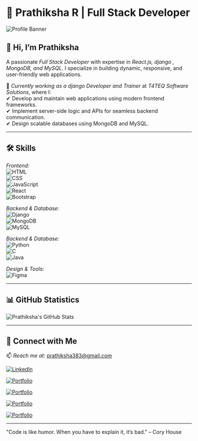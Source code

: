 # 🚀 Prathiksha R | Full Stack Developer  

![Profile Banner](https://www.web24zone.com/wp-content/uploads/2022/09/2c778e_89d09c380b7b4a09bcdbcb329c4734b3_mv2.gif)  

## 👋 Hi, I’m Prathiksha
A passionate *Full Stack Developer* with expertise in *React.js, django , MongoDB, and MySQL*. I specialize in building dynamic, responsive, and user-friendly web applications.  

💼 *Currently working as a django Developer and Trainer* at *T4TEQ Software Solutions*, where I:  
✔ Develop and maintain web applications using modern frontend frameworks.  
✔ Implement server-side logic and APIs for seamless backend communication.  
✔ Design scalable databases using MongoDB and MySQL.  

---

## 🛠 Skills  
*Frontend:*  
![HTML](https://img.shields.io/badge/HTML-E34F26?style=for-the-badge&logo=html5&logoColor=white)  
![CSS](https://img.shields.io/badge/CSS-1572B6?style=for-the-badge&logo=css3&logoColor=white)  
![JavaScript](https://img.shields.io/badge/JavaScript-F7DF1E?style=for-the-badge&logo=javascript&logoColor=black)  
![React](https://img.shields.io/badge/React-61DAFB?style=for-the-badge&logo=react&logoColor=black)  
![Bootstrap](https://img.shields.io/badge/Bootstrap-563D7C?style=for-the-badge&logo=bootstrap&logoColor=white)  

*Backend & Database:*  
![Django](https://img.shields.io/badge/Django-339933?style=for-the-badge&logo=Django&logoColor=white)  
![MongoDB](https://img.shields.io/badge/MongoDB-47A248?style=for-the-badge&logo=mongodb&logoColor=white)  
![MySQL](https://img.shields.io/badge/MySQL-4479A1?style=for-the-badge&logo=mysql&logoColor=white)  

*Backend & Database:*  
![Python](https://img.shields.io/badge/Python-339933?style=for-the-badge&logo=Python&logoColor=white)  
![C](https://img.shields.io/badge/C-339933?style=for-the-badge&logo=C&logoColor=white)  
![Java](https://img.shields.io/badge/Java-339933?style=for-the-badge&logo=Java&logoColor=white)  


*Design & Tools:*  
![Figma](https://img.shields.io/badge/Figma-F24E1E?style=for-the-badge&logo=figma&logoColor=white)  


---

## 📊 GitHub Statistics  

![Prathiksha's GitHub Stats](https://github-readme-stats.vercel.app/api?username=your-github-username&show_icons=true&hide_title=true&count_private=true)

---

## 🤝 Connect with Me  
📫 *Reach me at:* prathiksha383@gmail.com

[![LinkedIn](https://img.shields.io/badge/LinkedIn-0A66C2?style=for-the-badge&logo=linkedin&logoColor=white)](https://linkedin.com/in/aravind485528) 

[![Portfolio](https://img.shields.io/badge/Portfolio-1-FF5722?style=for-the-badge&logo=web&logoColor=white)](https://aravind-portfolio-0404.netlify.app/)

[![Portfolio](https://img.shields.io/badge/Portfolio-2-FF5722?style=for-the-badge&logo=web&logoColor=white)](https://sample-portfolio-aravind0404.netlify.app/)

[![Portfolio](https://img.shields.io/badge/Portfolio-3-FF5722?style=for-the-badge&logo=web&logoColor=white)](https://aravind2504.netlify.app/)

[![Portfolio](https://img.shields.io/badge/Portfolio-4-FF5722?style=for-the-badge&logo=web&logoColor=white)](https://reactbits-portfolio.netlify.app/)
  

---

"Code is like humor. When you have to explain it, it’s bad." – Cory House 
